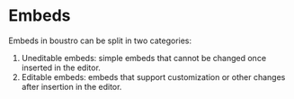 # Embeds

Embeds in boustro can be split in two categories:

1. Uneditable embeds: simple embeds that cannot be changed once inserted in the editor.
2. Editable embeds: embeds that support customization or other changes after insertion in the editor.